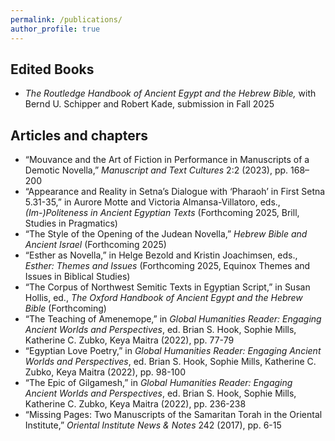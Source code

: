 ```yaml
---
permalink: /publications/
author_profile: true
---
```


## Edited Books

* *The Routledge Handbook of Ancient Egypt and the Hebrew Bible,* with Bernd U. Schipper and Robert Kade, submission in Fall 2025

## Articles and chapters

* “Mouvance and the Art of Fiction in Performance in Manuscripts of a Demotic Novella,” *Manuscript and Text Cultures* 2:2 (2023), pp. 168–200
* “Appearance and Reality in Setna’s Dialogue with ‘Pharaoh’ in First Setna 5.31-35,” in Aurore Motte and Victoria Almansa-Villatoro, eds., *(Im-)Politeness in Ancient Egyptian Texts* (Forthcoming 2025, Brill, Studies in Pragmatics)
* “The Style of the Opening of the Judean Novella,” *Hebrew Bible and Ancient Israel* (Forthcoming 2025)
* “Esther as Novella,” in Helge Bezold and Kristin Joachimsen, eds., *Esther: Themes and Issues* (Forthcoming 2025, Equinox Themes and Issues in Biblical Studies)
* “The Corpus of Northwest Semitic Texts in Egyptian Script,” in Susan Hollis, ed., *The Oxford Handbook of Ancient Egypt and the Hebrew Bible* (Forthcoming)
*	“The Teaching of Amenemope,” in *Global Humanities Reader: Engaging Ancient Worlds and Perspectives*, ed. Brian S. Hook, Sophie Mills, Katherine C. Zubko, Keya Maitra (2022), pp. 77-79
* “Egyptian Love Poetry,” in *Global Humanities Reader: Engaging Ancient Worlds and Perspectives*, ed. Brian S. Hook, Sophie Mills, Katherine C. Zubko, Keya Maitra (2022), pp. 98-100
* “The Epic of Gilgamesh,” in *Global Humanities Reader: Engaging Ancient Worlds and Perspectives*, ed. Brian S. Hook, Sophie Mills, Katherine C. Zubko, Keya Maitra (2022), pp. 236-238
*	“Missing Pages: Two Manuscripts of the Samaritan Torah in the Oriental Institute,” *Oriental Institute News & Notes* 242 (2017), pp. 6-15

